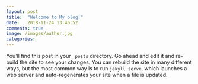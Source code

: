 ```yaml
---
layout: post
title:  "Welcome to My blog!"
date:   2018-11-24 13:46:52
comments: true
image: /images/author.jpg
categories: 
---
```

You’ll find this post in your `_posts` directory. Go ahead and edit it and re-build the site to see your changes. You can rebuild the site in many different ways, but the most common way is to run `jekyll serve`, which launches a web server and auto-regenerates your site when a file is updated.

